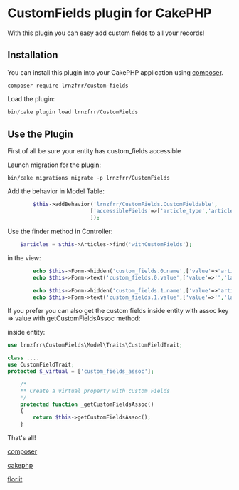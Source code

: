 # CustomFields plugin for CakePHP

With this plugin you can easy add custom fields to all your records!

## Installation

You can install this plugin into your CakePHP application using [composer](https://getcomposer.org).

```
composer require lrnzfrr/custom-fields
```

Load the plugin:

```php
bin/cake plugin load lrnzfrr/CustomFields
```

## Use the Plugin

First of all be sure your entity has custom_fields accessible

Launch migration for the plugin:

```
bin/cake migrations migrate -p lrnzfrr/CustomFields
```

Add the behavior in Model Table:

```php
        $this->addBehavior('lrnzfrr/CustomFields.CustomFieldable',
                          ['accessibleFields'=>['article_type','article_status']  // custom fields accessible
                          ]);
```

Use the finder method in Controller:

```php
    $articles = $this->Articles->find('withCustomFields');
```


in the view:

```php
        echo $this->Form->hidden('custom_fields.0.name',['value'=>'article_type']);
        echo $this->Form->text('custom_fields.0.value',['value'=>'','label'=>'article_type','placeholder'=>'Article Type']);

        echo $this->Form->hidden('custom_fields.1.name',['value'=>'article_status']);
        echo $this->Form->text('custom_fields.1.value',['value'=>'','label'=>'article_status','placeholder'=>'Article Status']);
```

If you prefer you can also get the custom fields inside entity with assoc key => value with getCustomFieldsAssoc method:

inside entity:

```php
use lrnzfrr\CustomFields\Model\Traits\CustomFieldTrait;

class ....
use CustomFieldTrait;
protected $_virtual = ['custom_fields_assoc'];

    /*
    ** Create a virtual property with custom Fields
    */
    protected function _getCustomFieldsAssoc()
    {
        return $this->getCustomFieldsAssoc();
    }
```
That's all!

[composer](https://getcomposer.org)

[cakephp](https://cakephp.org/)

[flor.it](https://www.flor.it)



